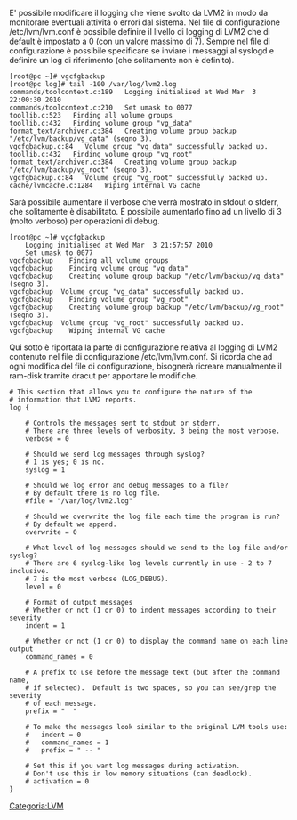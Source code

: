 E' possibile modificare il logging che viene svolto da LVM2 in modo da monitorare eventuali attività o errori dal sistema. Nel file di configurazione /etc/lvm/lvm.conf è possibile definire il livello di logging di LVM2 che di default è impostato a 0 (con un valore massimo di 7). Sempre nel file di configurazione è possibile specificare se inviare i messaggi al syslogd e definire un log di riferimento (che solitamente non è definito).

    [root@pc ~]# vgcfgbackup
    [root@pc log]# tail -100 /var/log/lvm2.log 
    commands/toolcontext.c:189   Logging initialised at Wed Mar  3 22:00:30 2010
    commands/toolcontext.c:210   Set umask to 0077
    toollib.c:523   Finding all volume groups
    toollib.c:432   Finding volume group "vg_data"
    format_text/archiver.c:384   Creating volume group backup "/etc/lvm/backup/vg_data" (seqno 3).
    vgcfgbackup.c:84   Volume group "vg_data" successfully backed up.
    toollib.c:432   Finding volume group "vg_root"
    format_text/archiver.c:384   Creating volume group backup "/etc/lvm/backup/vg_root" (seqno 3).
    vgcfgbackup.c:84   Volume group "vg_root" successfully backed up.
    cache/lvmcache.c:1284   Wiping internal VG cache

Sarà possibile aumentare il verbose che verrà mostrato in stdout o stderr, che solitamente è disabilitato. È possibile aumentarlo fino ad un livello di 3 (molto verboso) per operazioni di debug.

    [root@pc ~]# vgcfgbackup
        Logging initialised at Wed Mar  3 21:57:57 2010
        Set umask to 0077
    vgcfgbackup    Finding all volume groups
    vgcfgbackup    Finding volume group "vg_data"
    vgcfgbackup    Creating volume group backup "/etc/lvm/backup/vg_data" (seqno 3).
    vgcfgbackup  Volume group "vg_data" successfully backed up.
    vgcfgbackup    Finding volume group "vg_root"
    vgcfgbackup    Creating volume group backup "/etc/lvm/backup/vg_root" (seqno 3).
    vgcfgbackup  Volume group "vg_root" successfully backed up.
    vgcfgbackup    Wiping internal VG cache

Qui sotto è riportata la parte di configurazione relativa al logging di LVM2 contenuto nel file di configurazione /etc/lvm/lvm.conf. Si ricorda che ad ogni modifica del file di configurazione, bisognerà ricreare manualmente il ram-disk tramite dracut per apportare le modifiche.

    # This section that allows you to configure the nature of the
    # information that LVM2 reports.
    log {

        # Controls the messages sent to stdout or stderr.
        # There are three levels of verbosity, 3 being the most verbose.
        verbose = 0

        # Should we send log messages through syslog?
        # 1 is yes; 0 is no.
        syslog = 1

        # Should we log error and debug messages to a file?
        # By default there is no log file.
        #file = "/var/log/lvm2.log"

        # Should we overwrite the log file each time the program is run?
        # By default we append.
        overwrite = 0

        # What level of log messages should we send to the log file and/or syslog?
        # There are 6 syslog-like log levels currently in use - 2 to 7 inclusive.
        # 7 is the most verbose (LOG_DEBUG).
        level = 0

        # Format of output messages
        # Whether or not (1 or 0) to indent messages according to their severity
        indent = 1

        # Whether or not (1 or 0) to display the command name on each line output
        command_names = 0

        # A prefix to use before the message text (but after the command name,
        # if selected).  Default is two spaces, so you can see/grep the severity
        # of each message.
        prefix = "  "

        # To make the messages look similar to the original LVM tools use:
        #   indent = 0
        #   command_names = 1
        #   prefix = " -- "

        # Set this if you want log messages during activation.
        # Don't use this in low memory situations (can deadlock).
        # activation = 0
    }

<Categoria:LVM>
